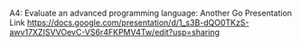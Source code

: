 A4: Evaluate an advanced programming language: Another Go Presentation Link
https://docs.google.com/presentation/d/1_s3B-dQO0TKzS-awv17XZISVVOevC-VS6r4FKPMV4Tw/edit?usp=sharing
